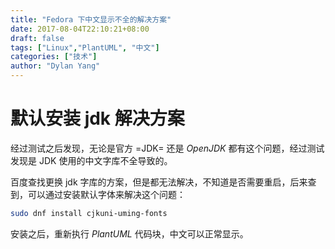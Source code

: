 ```yaml
---
title: "Fedora 下中文显示不全的解决方案"
date: 2017-08-04T22:10:21+08:00
draft: false
tags: ["Linux","PlantUML", "中文"]
categories: ["技术"]
author: "Dylan Yang"
---
```


# 默认安装 jdk 解决方案

经过测试之后发现，无论是官方 =JDK= 还是 _OpenJDK_ 都有这个问题，经过测试发现是 JDK 使用的中文字库不全导致的。

百度查找更换 jdk 字库的方案，但是都无法解决，不知道是否需要重启，后来查到，可以通过安装默认字体来解决这个问题：

``` sh
sudo dnf install cjkuni-uming-fonts
```

安装之后，重新执行 _PlantUML_ 代码块，中文可以正常显示。
<!--more-->